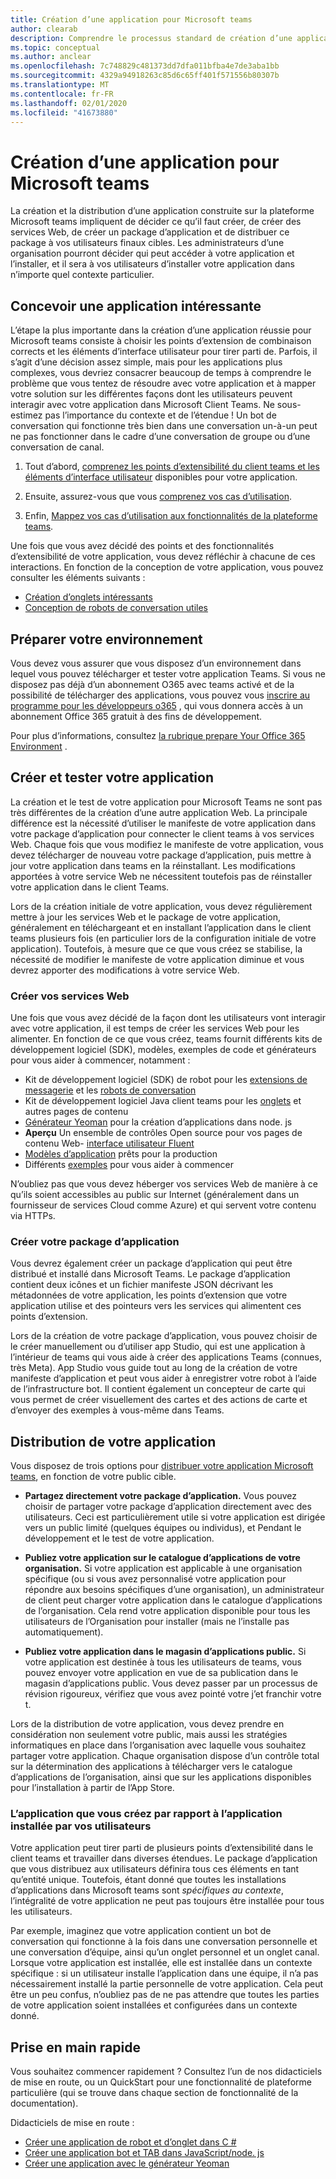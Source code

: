 ```yaml
---
title: Création d’une application pour Microsoft teams
author: clearab
description: Comprendre le processus standard de création d’une application pour Microsoft Teams.
ms.topic: conceptual
ms.author: anclear
ms.openlocfilehash: 7c748829c481373dd7dfa011bfba4e7de3aba1bb
ms.sourcegitcommit: 4329a94918263c85d6c65ff401f571556b80307b
ms.translationtype: MT
ms.contentlocale: fr-FR
ms.lasthandoff: 02/01/2020
ms.locfileid: "41673880"
---
```

# <a name="building-an-app-for-microsoft-teams"></a>Création d’une application pour Microsoft teams

La création et la distribution d’une application construite sur la plateforme Microsoft teams impliquent de décider ce qu’il faut créer, de créer des services Web, de créer un package d’application et de distribuer ce package à vos utilisateurs finaux cibles. Les administrateurs d’une organisation pourront décider qui peut accéder à votre application et l’installer, et il sera à vos utilisateurs d’installer votre application dans n’importe quel contexte particulier.

## <a name="design-a-great-app"></a>Concevoir une application intéressante

L’étape la plus importante dans la création d’une application réussie pour Microsoft teams consiste à choisir les points d’extension de combinaison corrects et les éléments d’interface utilisateur pour tirer parti de. Parfois, il s’agit d’une décision assez simple, mais pour les applications plus complexes, vous devriez consacrer beaucoup de temps à comprendre le problème que vous tentez de résoudre avec votre application et à mapper votre solution sur les différentes façons dont les utilisateurs peuvent interagir avec votre application dans Microsoft Client Teams. Ne sous-estimez pas l’importance du contexte et de l’étendue ! Un bot de conversation qui fonctionne très bien dans une conversation un-à-un peut ne pas fonctionner dans le cadre d’une conversation de groupe ou d’une conversation de canal.

1. Tout d’abord, [comprenez les points d’extensibilité du client teams et les éléments d’interface utilisateur](~/concepts/extensibility-points.md) disponibles pour votre application.

2. Ensuite, assurez-vous que vous [comprenez vos cas d’utilisation](~/concepts/design/understand-use-cases.md).

3. Enfin, [Mappez vos cas d’utilisation aux fonctionnalités de la plateforme teams](~/concepts/design/map-use-cases.md).

Une fois que vous avez décidé des points et des fonctionnalités d’extensibilité de votre application, vous devez réfléchir à chacune de ces interactions. En fonction de la conception de votre application, vous pouvez consulter les éléments suivants :

* [Création d’onglets intéressants](~/tabs/design/tabs.md)
* [Conception de robots de conversation utiles](~/bots/design/bots.md)

## <a name="prepare-your-environment"></a>Préparer votre environnement

Vous devez vous assurer que vous disposez d’un environnement dans lequel vous pouvez télécharger et tester votre application Teams. Si vous ne disposez pas déjà d’un abonnement O365 avec teams activé et de la possibilité de télécharger des applications, vous pouvez vous [inscrire au programme pour les développeurs o365](https://dev.office.com/devprogram) , qui vous donnera accès à un abonnement Office 365 gratuit à des fins de développement.

Pour plus d’informations, consultez [la rubrique prepare Your Office 365 Environment](~/concepts/build-and-test/prepare-your-o365-tenant.md) .

## <a name="build-and-test-your-app"></a>Créer et tester votre application

La création et le test de votre application pour Microsoft Teams ne sont pas très différentes de la création d’une autre application Web. La principale différence est la nécessité d’utiliser le manifeste de votre application dans votre package d’application pour connecter le client teams à vos services Web. Chaque fois que vous modifiez le manifeste de votre application, vous devez télécharger de nouveau votre package d’application, puis mettre à jour votre application dans teams en la réinstallant. Les modifications apportées à votre service Web ne nécessitent toutefois pas de réinstaller votre application dans le client Teams.

Lors de la création initiale de votre application, vous devez régulièrement mettre à jour les services Web et le package de votre application, généralement en téléchargeant et en installant l’application dans le client teams plusieurs fois (en particulier lors de la configuration initiale de votre application). Toutefois, à mesure que ce que vous créez se stabilise, la nécessité de modifier le manifeste de votre application diminue et vous devrez apporter des modifications à votre service Web.

### <a name="build-your-web-services"></a>Créer vos services Web

Une fois que vous avez décidé de la façon dont les utilisateurs vont interagir avec votre application, il est temps de créer les services Web pour les alimenter. En fonction de ce que vous créez, teams fournit différents kits de développement logiciel (SDK), modèles, exemples de code et générateurs pour vous aider à commencer, notamment :

* Kit de développement logiciel (SDK) de robot pour les [extensions de messagerie](~/messaging-extensions/what-are-messaging-extensions.md) et les [robots de conversation](~/bots/what-are-bots.md)
* Kit de développement logiciel Java client teams pour les [onglets](~/tabs/what-are-tabs.md) et autres pages de contenu
* [Générateur Yeoman](~/tutorials/get-started-yeoman.md) pour la création d’applications dans node. js
* **Aperçu** Un ensemble de contrôles Open source pour vos pages de contenu Web- [interface utilisateur Fluent](https://microsoft.github.io/fluent-ui-react/)
* [Modèles d’application](~/samples/app-templates.md) prêts pour la production
* Différents [exemples](~/samples/code-samples.md) pour vous aider à commencer

N’oubliez pas que vous devez héberger vos services Web de manière à ce qu’ils soient accessibles au public sur Internet (généralement dans un fournisseur de services Cloud comme Azure) et qui servent votre contenu via HTTPs.

### <a name="create-your-app-package"></a>Créer votre package d’application

Vous devrez également créer un package d’application qui peut être distribué et installé dans Microsoft Teams. Le package d’application contient deux icônes et un fichier manifeste JSON décrivant les métadonnées de votre application, les points d’extension que votre application utilise et des pointeurs vers les services qui alimentent ces points d’extension.

Lors de la création de votre package d’application, vous pouvez choisir de le créer manuellement ou d’utiliser app Studio, qui est une application à l’intérieur de teams qui vous aide à créer des applications Teams (connues, très Meta). App Studio vous guide tout au long de la création de votre manifeste d’application et peut vous aider à enregistrer votre robot à l’aide de l’infrastructure bot. Il contient également un concepteur de carte qui vous permet de créer visuellement des cartes et des actions de carte et d’envoyer des exemples à vous-même dans Teams.

## <a name="distributing-your-app"></a>Distribution de votre application

Vous disposez de trois options pour [distribuer votre application Microsoft teams](~/concepts/deploy-and-publish/apps-publish.md), en fonction de votre public cible.

* **Partagez directement votre package d’application.** Vous pouvez choisir de partager votre package d’application directement avec des utilisateurs. Ceci est particulièrement utile si votre application est dirigée vers un public limité (quelques équipes ou individus), et Pendant le développement et le test de votre application.
  
* **Publiez votre application sur le catalogue d’applications de votre organisation.** Si votre application est applicable à une organisation spécifique (ou si vous avez personnalisé votre application pour répondre aux besoins spécifiques d’une organisation), un administrateur de client peut charger votre application dans le catalogue d’applications de l’organisation. Cela rend votre application disponible pour tous les utilisateurs de l’Organisation pour installer (mais ne l’installe pas automatiquement).
  
* **Publiez votre application dans le magasin d’applications public.** Si votre application est destinée à tous les utilisateurs de teams, vous pouvez envoyer votre application en vue de sa publication dans le magasin d’applications public. Vous devez passer par un processus de révision rigoureux, vérifiez que vous avez pointé votre j’et franchir votre t.

Lors de la distribution de votre application, vous devez prendre en considération non seulement votre public, mais aussi les stratégies informatiques en place dans l’organisation avec laquelle vous souhaitez partager votre application. Chaque organisation dispose d’un contrôle total sur la détermination des applications à télécharger vers le catalogue d’applications de l’organisation, ainsi que sur les applications disponibles pour l’installation à partir de l’App Store.

### <a name="the-app-you-create-versus-the-app-your-users-install"></a>L’application que vous créez par rapport à l’application installée par vos utilisateurs

Votre application peut tirer parti de plusieurs points d’extensibilité dans le client teams et travailler dans diverses étendues. Le package d’application que vous distribuez aux utilisateurs définira tous ces éléments en tant qu’entité unique. Toutefois, étant donné que toutes les installations d’applications dans Microsoft teams sont *spécifiques au contexte*, l’intégralité de votre application ne peut pas toujours être installée pour tous les utilisateurs.

Par exemple, imaginez que votre application contient un bot de conversation qui fonctionne à la fois dans une conversation personnelle et une conversation d’équipe, ainsi qu’un onglet personnel et un onglet canal. Lorsque votre application est installée, elle est installée dans un contexte spécifique : si un utilisateur installe l’application dans une équipe, il n’a pas nécessairement installé la partie personnelle de votre application. Cela peut être un peu confus, n’oubliez pas de ne pas attendre que toutes les parties de votre application soient installées et configurées dans un contexte donné.

## <a name="get-started-quickly"></a>Prise en main rapide

Vous souhaitez commencer rapidement ? Consultez l’un de nos didacticiels de mise en route, ou un QuickStart pour une fonctionnalité de plateforme particulière (qui se trouve dans chaque section de fonctionnalité de la documentation).

Didacticiels de mise en route :

* [Créer une application de robot et d’onglet dans C #](~/tutorials/get-started-dotnet-app-studio.md)
* [Créer une application bot et TAB dans JavaScript/node. js](~/tutorials/get-started-nodejs-app-studio.md)
* [Créer une application avec le générateur Yeoman](~/tutorials/get-started-yeoman.md)
